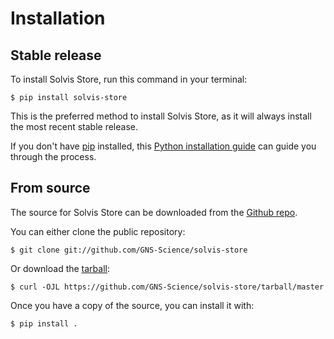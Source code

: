 # Installation

## Stable release

To install Solvis Store, run this command in your
terminal:

``` console
$ pip install solvis-store
```

This is the preferred method to install Solvis Store, as it will always install the most recent stable release.

If you don't have [pip][] installed, this [Python installation guide][]
can guide you through the process.

## From source

The source for Solvis Store can be downloaded from
the [Github repo][].

You can either clone the public repository:

``` console
$ git clone git://github.com/GNS-Science/solvis-store
```

Or download the [tarball][]:

``` console
$ curl -OJL https://github.com/GNS-Science/solvis-store/tarball/master
```

Once you have a copy of the source, you can install it with:

``` console
$ pip install .
```

  [pip]: https://pip.pypa.io
  [Python installation guide]: http://docs.python-guide.org/en/latest/starting/installation/
  [Github repo]: https://github.com/%7B%7B%20cookiecutter.github_username%20%7D%7D/%7B%7B%20cookiecutter.project_slug%20%7D%7D
  [tarball]: https://github.com/%7B%7B%20cookiecutter.github_username%20%7D%7D/%7B%7B%20cookiecutter.project_slug%20%7D%7D/tarball/master
